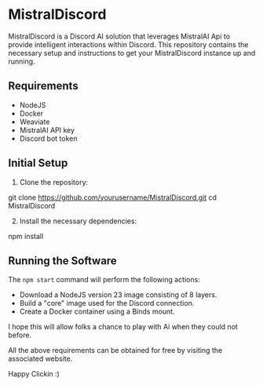 # MistralDiscord

MistralDiscord is a Discord AI solution that leverages MistralAI Api to provide intelligent interactions within Discord. This repository contains the necessary setup and instructions to get your MistralDiscord instance up and running.

## Requirements

- NodeJS
- Docker
- Weaviate
- MistralAI API key
- Discord bot token

## Initial Setup

1. Clone the repository:
   
git clone https://github.com/yourusername/MistralDiscord.git
cd MistralDiscord
   
2. Install the necessary dependencies:
   
npm install
   
## Running the Software

The `npm start` command will perform the following actions:
 - Download a NodeJS version 23 image consisting of 8 layers.
 - Build a "core" image used for the Discord connection.
 - Create a Docker container using a Binds mount.


I hope this will allow folks a chance to play with Ai when they could not before.

All the above requirements can be obtained for free by visiting the associated website.

Happy Clickin :)